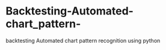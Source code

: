 # Backtesting-Automated-chart_pattern-
backtesting Automated chart pattern recognition using python 
